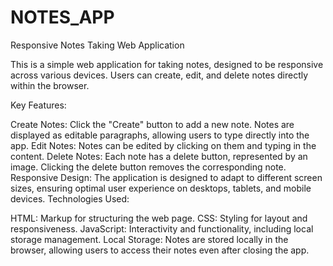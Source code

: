 # NOTES_APP

Responsive Notes Taking Web Application

This is a simple web application for taking notes, designed to be responsive across various devices. Users can create, edit, and delete notes directly within the browser.

Key Features:

Create Notes: Click the "Create" button to add a new note. Notes are displayed as editable paragraphs, allowing users to type directly into the app.
Edit Notes: Notes can be edited by clicking on them and typing in the content.
Delete Notes: Each note has a delete button, represented by an image. Clicking the delete button removes the corresponding note.
Responsive Design: The application is designed to adapt to different screen sizes, ensuring optimal user experience on desktops, tablets, and mobile devices.
Technologies Used:

HTML: Markup for structuring the web page.
CSS: Styling for layout and responsiveness.
JavaScript: Interactivity and functionality, including local storage management.
Local Storage: Notes are stored locally in the browser, allowing users to access their notes even after closing the app.
